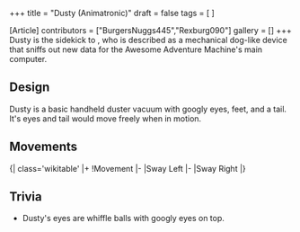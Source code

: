 +++
title = "Dusty (Animatronic)"
draft = false
tags = [ ]

[Article]
contributors = ["BurgersNuggs445","Rexburg090"]
gallery = []
+++
Dusty is the sidekick to , who is described as a mechanical dog-like device that sniffs out new data for the Awesome Adventure Machine's main computer.

## Design ##
Dusty is a basic handheld duster vacuum with googly eyes, feet, and a tail. It's eyes and tail would move freely when in motion.

## Movements ##
{| class='wikitable'
|+
!Movement
|-
|Sway Left
|-
|Sway Right
|}

## Trivia ##

* Dusty's eyes are whiffle balls with googly eyes on top.
